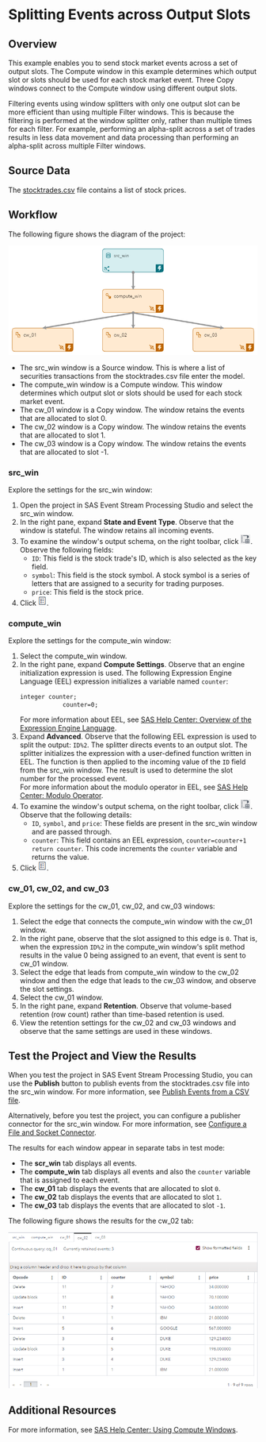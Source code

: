 # Splitting Events across Output Slots
## Overview

This example enables you to send stock market events across a set of output slots. The Compute window in this example determines which output slot or slots should be used for each stock market event. Three Copy windows connect to the Compute window using different output slots.

Filtering events using window splitters with only one output slot can be more efficient than using multiple Filter windows. This is because the filtering is performed at the window splitter only, rather than multiple times for each filter. For example, performing an alpha-split across a set of trades results in less data movement and data processing than performing an alpha-split across multiple Filter windows.

## Source Data

The [stocktrades.csv](stocktrades.csv) file contains a list of stock prices. 

## Workflow
The following figure shows the diagram of the project:

![Diagram of the project](img/studio_slots_1.png "Diagram of the project")

- The src_win window is a Source window. This is where a list of securities transactions from the stocktrades.csv file enter the model.
- The compute_win window is a Compute window. This window determines which output slot or slots should be used for each stock market event. 
- The cw_01 window is a Copy window. The window retains the events that are allocated to slot 0.
- The cw_02 window is a Copy window. The window retains the events that are allocated to slot 1.
- The cw_03 window is a Copy window. The window retains the events that are allocated to slot -1.

### src_win

Explore the settings for the src_win window:
1. Open the project in SAS Event Stream Processing Studio and select the src_win window. 
2. In the right pane, expand **State and Event Type**. Observe that the window is stateful. The window retains all incoming events.
3. To examine the window's output schema, on the right toolbar, click ![Output Schema](img/output-schema-icon.png "Output Schema"). Observe the following fields: 
   - `ID`: This field is the stock trade's ID, which is also selected as the key field.
   - `symbol`: This field is the stock symbol. A stock symbol is a series of letters that are assigned to a security for trading purposes.
   - `price`: This field is the stock price.
4. Click ![Properties](img/show-properties-icon.png "Properties"). 

### compute_win

Explore the settings for the compute_win window:
1. Select the compute_win window.
2. In the right pane, expand **Compute Settings**. Observe that an engine initialization expression is used. The following Expression Engine Language (EEL) expression initializes a variable named `counter`:
   ```
   integer counter; 
               counter=0;
   ```                  
   For more information about EEL, see [SAS Help Center: Overview of the Expression Engine Language](https://go.documentation.sas.com/doc/en/espcdc/default/engelref/n1w06w1wjvul9en1xuyuuh5bn3u7.htm).
3. Expand **Advanced**. Observe that the following EEL expression is used to split the output: `ID%2`. The splitter directs events to an output slot. The splitter initializes the expression with a user-defined function written in EEL. The function is then applied to the incoming value of the `ID` field from the src_win window. The result is used to determine the slot number for the processed event.<br/>For more information about the modulo operator in EEL, see [SAS Help Center: Modulo Operator](https://go.documentation.sas.com/doc/en/espcdc/default/engelref/n1w06w1wjvul9en1xuyuuh5bn3u7.htm#n1cl5dp1ztgja8n1f2y8uvemaqqy).
4. To examine the window's output schema, on the right toolbar, click ![Output Schema](img/output-schema-icon.png "Output Schema"). Observe that the following details:
   - `ID`, `symbol`, and `price`: These fields are present in the src_win window and are passed through.
   - `counter`: This field contains an EEL expression, `counter=counter+1 return counter`. This code increments the `counter` variable and returns the value.
5. Click ![Properties](img/show-properties-icon.png "Properties"). 

### cw_01, cw_02, and cw_03

Explore the settings for the cw_01, cw_02, and cw_03 windows:
1. Select the edge that connects the compute_win window with the cw_01 window. 
2. In the right pane, observe that the slot assigned to this edge is `0`. That is, when the expression `ID%2` in the compute_win window's split method results in the value 0 being assigned to an event, that event is sent to cw_01 window.
3. Select the edge that leads from compute_win window to the cw_02 window and then the edge that leads to the cw_03 window, and observe the slot settings.
4. Select the cw_01 window. 
5. In the right pane, expand **Retention**. Observe that volume-based retention (row count) rather than time-based retention is used.
6. View the retention settings for the cw_02 and cw_03 windows and observe that the same settings are used in these windows.

## Test the Project and View the Results

When you test the project in SAS Event Stream Processing Studio, you can use the **Publish** button to publish events from the stocktrades.csv file into the src_win window. For more information, see [Publish Events from a CSV file](https://go.documentation.sas.com/doc/en/espcdc/default/espstudio/p124n2fohetwqzn109gsdel6o1cj.htm).

Alternatively, before you test the project, you can configure a publisher connector for the src_win window. For more information, see [Configure a File and Socket Connector](https://go.documentation.sas.com/doc/en/espcdc/default/espstudio/n0esv2n0cbbpgcn1r281krr1iv6q.htm#n0y87cwr7q5vo6n1qlfcey182vt6).

The results for each window appear in separate tabs in test mode:
- The **scr_win** tab displays all events.  
- The **compute_win** tab displays all events and also the `counter` variable that is assigned to each event.
- The **cw_01** tab displays the events that are allocated to slot `0`.
- The **cw_02** tab displays the events that are allocated to slot `1`.
- The **cw_03** tab displays the events that are allocated to slot `-1`.

The following figure shows the results for the cw_02 tab:

![cw_02 tab](img/cw_02.png "cw_02 tab")

## Additional Resources
For more information, see [SAS Help Center: Using Compute Windows](https://documentation.sas.com/?cdcId=espcdc&cdcVersion=default&docsetId=espcreatewindows&docsetTarget=p0az3u020i6o7an14agtsdk1st0v).
